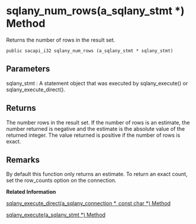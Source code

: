 <!-- loio3bf697bc6c5f1014b05fc7590614f2bd -->

# sqlany\_num\_rows\(a\_sqlany\_stmt \*\) Method

Returns the number of rows in the result set.



```
public sacapi_i32 sqlany_num_rows (a_sqlany_stmt * sqlany_stmt)
```



## Parameters

sqlany\_stmt
:   A statement object that was executed by sqlany\_execute\(\) or sqlany\_execute\_direct\(\).



## Returns

The number rows in the result set. If the number of rows is an estimate, the number returned is negative and the estimate is the absolute value of the returned integer. The value returned is positive if the number of rows is exact.



## Remarks

By default this function only returns an estimate. To return an exact count, set the row\_counts option on the connection.

**Related Information**  


[sqlany\_execute\_direct\(a\_sqlany\_connection \*, const char \*\) Method](sqlany-execute-direct-a-sqlany-connection-const-char-method-3bf574d.md "Executes the SQL statement specified by the string argument and possibly returns a result set.")

[sqlany\_execute\(a\_sqlany\_stmt \*\) Method](sqlany-execute-a-sqlany-stmt-method-3bf58a8.md "Executes a prepared statement.")

